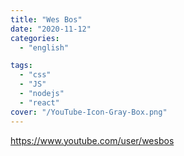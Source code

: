 ```yaml
---
title: "Wes Bos"
date: "2020-11-12"
categories:
  - "english"

tags:
  - "css"
  - "JS"
  - "nodejs"
  - "react"
cover: "/YouTube-Icon-Gray-Box.png"
---
```


https://www.youtube.com/user/wesbos
